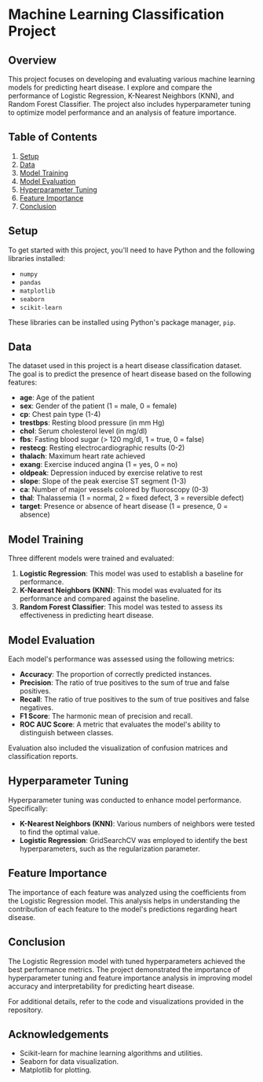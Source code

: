 # Machine Learning Classification Project

## Overview

This project focuses on developing and evaluating various machine learning models for predicting heart disease. I explore and compare the performance of Logistic Regression, K-Nearest Neighbors (KNN), and Random Forest Classifier. The project also includes hyperparameter tuning to optimize model performance and an analysis of feature importance.

## Table of Contents

1. [Setup](#setup)
2. [Data](#data)
3. [Model Training](#model-training)
4. [Model Evaluation](#model-evaluation)
5. [Hyperparameter Tuning](#hyperparameter-tuning)
6. [Feature Importance](#feature-importance)
7. [Conclusion](#conclusion)

## Setup

To get started with this project, you'll need to have Python and the following libraries installed:

- `numpy`
- `pandas`
- `matplotlib`
- `seaborn`
- `scikit-learn`

These libraries can be installed using Python's package manager, `pip`.

## Data

The dataset used in this project is a heart disease classification dataset. The goal is to predict the presence of heart disease based on the following features:

- **age**: Age of the patient
- **sex**: Gender of the patient (1 = male, 0 = female)
- **cp**: Chest pain type (1-4)
- **trestbps**: Resting blood pressure (in mm Hg)
- **chol**: Serum cholesterol level (in mg/dl)
- **fbs**: Fasting blood sugar (> 120 mg/dl, 1 = true, 0 = false)
- **restecg**: Resting electrocardiographic results (0-2)
- **thalach**: Maximum heart rate achieved
- **exang**: Exercise induced angina (1 = yes, 0 = no)
- **oldpeak**: Depression induced by exercise relative to rest
- **slope**: Slope of the peak exercise ST segment (1-3)
- **ca**: Number of major vessels colored by fluoroscopy (0-3)
- **thal**: Thalassemia (1 = normal, 2 = fixed defect, 3 = reversible defect)
- **target**: Presence or absence of heart disease (1 = presence, 0 = absence)

## Model Training

Three different models were trained and evaluated:

1. **Logistic Regression**: This model was used to establish a baseline for performance.
2. **K-Nearest Neighbors (KNN)**: This model was evaluated for its performance and compared against the baseline.
3. **Random Forest Classifier**: This model was tested to assess its effectiveness in predicting heart disease.

## Model Evaluation

Each model's performance was assessed using the following metrics:

- **Accuracy**: The proportion of correctly predicted instances.
- **Precision**: The ratio of true positives to the sum of true and false positives.
- **Recall**: The ratio of true positives to the sum of true positives and false negatives.
- **F1 Score**: The harmonic mean of precision and recall.
- **ROC AUC Score**: A metric that evaluates the model's ability to distinguish between classes.

Evaluation also included the visualization of confusion matrices and classification reports.

## Hyperparameter Tuning

Hyperparameter tuning was conducted to enhance model performance. Specifically:

- **K-Nearest Neighbors (KNN)**: Various numbers of neighbors were tested to find the optimal value.
- **Logistic Regression**: GridSearchCV was employed to identify the best hyperparameters, such as the regularization parameter.

## Feature Importance

The importance of each feature was analyzed using the coefficients from the Logistic Regression model. This analysis helps in understanding the contribution of each feature to the model's predictions regarding heart disease.

## Conclusion

The Logistic Regression model with tuned hyperparameters achieved the best performance metrics. The project demonstrated the importance of hyperparameter tuning and feature importance analysis in improving model accuracy and interpretability for predicting heart disease.

For additional details, refer to the code and visualizations provided in the repository.

## Acknowledgements

- Scikit-learn for machine learning algorithms and utilities.
- Seaborn for data visualization.
- Matplotlib for plotting.
